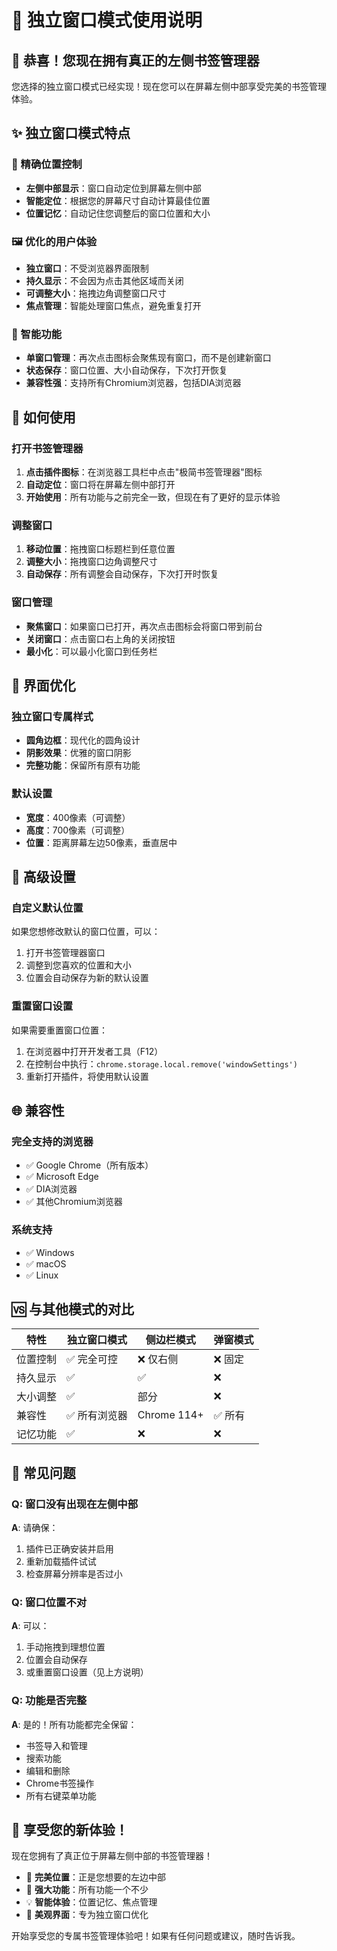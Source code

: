 # 🎯 独立窗口模式使用说明

## 🎉 恭喜！您现在拥有真正的左侧书签管理器

您选择的独立窗口模式已经实现！现在您可以在屏幕左侧中部享受完美的书签管理体验。

## ✨ 独立窗口模式特点

### 🎯 精确位置控制
- **左侧中部显示**：窗口自动定位到屏幕左侧中部
- **智能定位**：根据您的屏幕尺寸自动计算最佳位置
- **位置记忆**：自动记住您调整后的窗口位置和大小

### 🖼️ 优化的用户体验
- **独立窗口**：不受浏览器界面限制
- **持久显示**：不会因为点击其他区域而关闭
- **可调整大小**：拖拽边角调整窗口尺寸
- **焦点管理**：智能处理窗口焦点，避免重复打开

### 🔧 智能功能
- **单窗口管理**：再次点击图标会聚焦现有窗口，而不是创建新窗口
- **状态保存**：窗口位置、大小自动保存，下次打开恢复
- **兼容性强**：支持所有Chromium浏览器，包括DIA浏览器

## 🚀 如何使用

### 打开书签管理器
1. **点击插件图标**：在浏览器工具栏中点击"极简书签管理器"图标
2. **自动定位**：窗口将在屏幕左侧中部打开
3. **开始使用**：所有功能与之前完全一致，但现在有了更好的显示体验

### 调整窗口
1. **移动位置**：拖拽窗口标题栏到任意位置
2. **调整大小**：拖拽窗口边角调整尺寸
3. **自动保存**：所有调整会自动保存，下次打开时恢复

### 窗口管理
- **聚焦窗口**：如果窗口已打开，再次点击图标会将窗口带到前台
- **关闭窗口**：点击窗口右上角的关闭按钮
- **最小化**：可以最小化窗口到任务栏

## 🎨 界面优化

### 独立窗口专属样式
- **圆角边框**：现代化的圆角设计
- **阴影效果**：优雅的窗口阴影
- **完整功能**：保留所有原有功能

### 默认设置
- **宽度**：400像素（可调整）
- **高度**：700像素（可调整）
- **位置**：距离屏幕左边50像素，垂直居中

## 🔧 高级设置

### 自定义默认位置
如果您想修改默认的窗口位置，可以：
1. 打开书签管理器窗口
2. 调整到您喜欢的位置和大小
3. 位置会自动保存为新的默认设置

### 重置窗口设置
如果需要重置窗口位置：
1. 在浏览器中打开开发者工具（F12）
2. 在控制台中执行：`chrome.storage.local.remove('windowSettings')`
3. 重新打开插件，将使用默认设置

## 🌐 兼容性

### 完全支持的浏览器
- ✅ Google Chrome（所有版本）
- ✅ Microsoft Edge
- ✅ DIA浏览器
- ✅ 其他Chromium浏览器

### 系统支持
- ✅ Windows
- ✅ macOS
- ✅ Linux

## 🆚 与其他模式的对比

| 特性 | 独立窗口模式 | 侧边栏模式 | 弹窗模式 |
|------|-------------|-----------|----------|
| 位置控制 | ✅ 完全可控 | ❌ 仅右侧 | ❌ 固定 |
| 持久显示 | ✅ | ✅ | ❌ |
| 大小调整 | ✅ | 部分 | ❌ |
| 兼容性 | ✅ 所有浏览器 | Chrome 114+ | ✅ 所有 |
| 记忆功能 | ✅ | ❌ | ❌ |

## 🐛 常见问题

### Q: 窗口没有出现在左侧中部
**A**: 请确保：
1. 插件已正确安装并启用
2. 重新加载插件试试
3. 检查屏幕分辨率是否过小

### Q: 窗口位置不对
**A**: 可以：
1. 手动拖拽到理想位置
2. 位置会自动保存
3. 或重置窗口设置（见上方说明）

### Q: 功能是否完整
**A**: 是的！所有功能都完全保留：
- 书签导入和管理
- 搜索功能
- 编辑和删除
- Chrome书签操作
- 所有右键菜单功能

## 🎊 享受您的新体验！

现在您拥有了真正位于屏幕左侧中部的书签管理器！

- 🎯 **完美位置**：正是您想要的左边中部
- 🚀 **强大功能**：所有功能一个不少
- 💡 **智能体验**：位置记忆、焦点管理
- 🎨 **美观界面**：专为独立窗口优化

开始享受您的专属书签管理体验吧！如果有任何问题或建议，随时告诉我。 